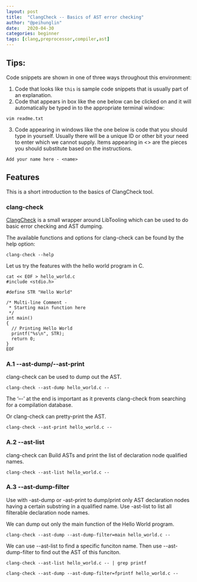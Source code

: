 ```yaml
---
layout: post
title:  "ClangCheck -- Basics of AST error checking"
author: "@peihunglin"
date:   2020-04-30
categories: beginner
tags: [clang,preprocessor,compiler,ast]
---
```


## **Tips:**

Code snippets are shown in one of three ways throughout this environment:

1. Code that looks like `this` is sample code snippets that is usually part of an explanation.
2. Code that appears in box like the one below can be clicked on and it will automatically be typed in to the appropriate terminal window:
```.term1
vim readme.txt
```

3. Code appearing in windows like the one below is code that you should type in yourself. Usually there will be a unique ID or other bit your need to enter which we cannot supply. Items appearing in <> are the pieces you should substitute based on the instructions.
```
Add your name here - <name>
```

## **Features**
This is a short introduction to the basics of ClangCheck tool. 

### **clang-check**
[ClangCheck](https://clang.llvm.org/docs/ClangCheck.html) is a small wrapper around LibTooling which can be used to do basic error checking and AST dumping.

The available functions and options for clang-check can be found by the help option:
```.term1
clang-check --help
```

Let us try the features with the hello world program in C.
```.term1
cat << EOF > hello_world.c
#include <stdio.h>

#define STR "Hello World"

/* Multi-line Comment - 
 * Starting main function here
 */
int main()
{
  // Printing Hello World
  printf("%s\n", STR);
  return 0;
}
EOF
```

### **A.1 --ast-dump/--ast-print**
clang-check can be used to dump out the AST.
```.term1
clang-check --ast-dump hello_world.c --
```
The ‘–-’ at the end is important as it prevents clang-check from searching for a compilation database. 

Or clang-check can pretty-print the AST.
```.term1
clang-check --ast-print hello_world.c --
```

### **A.2 --ast-list**
clang-check can Build ASTs and print the list of declaration node qualified names.
```.term1
clang-check --ast-list hello_world.c --
```

### **A.3 --ast-dump-filter**
Use with -ast-dump or -ast-print to dump/print only AST declaration nodes having a certain substring in a qualified name. Use -ast-list to list all filterable declaration node names.

We can dump out only the main function of the Hello World program.
```.term1
clang-check --ast-dump --ast-dump-filter=main hello_world.c --
```

We can use --ast-list to find a specific funciton name. Then use --ast-dump-filter to find out the AST of this funciton.

```.term1
clang-check --ast-list hello_world.c -- | grep printf
```
```.term1
clang-check --ast-dump --ast-dump-filter=fprintf hello_world.c --
```
